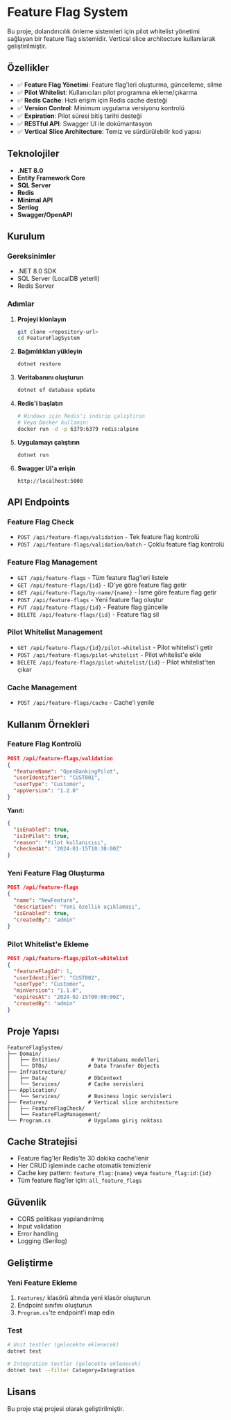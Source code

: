 # Feature Flag System

Bu proje, dolandırıcılık önleme sistemleri için pilot whitelist yönetimi sağlayan bir feature flag sistemidir. Vertical slice architecture kullanılarak geliştirilmiştir.

## Özellikler

- ✅ **Feature Flag Yönetimi**: Feature flag'leri oluşturma, güncelleme, silme
- ✅ **Pilot Whitelist**: Kullanıcıları pilot programına ekleme/çıkarma
- ✅ **Redis Cache**: Hızlı erişim için Redis cache desteği
- ✅ **Version Control**: Minimum uygulama versiyonu kontrolü
- ✅ **Expiration**: Pilot süresi bitiş tarihi desteği
- ✅ **RESTful API**: Swagger UI ile dokümantasyon
- ✅ **Vertical Slice Architecture**: Temiz ve sürdürülebilir kod yapısı

## Teknolojiler

- **.NET 8.0**
- **Entity Framework Core**
- **SQL Server**
- **Redis**
- **Minimal API**
- **Serilog**
- **Swagger/OpenAPI**

## Kurulum

### Gereksinimler

- .NET 8.0 SDK
- SQL Server (LocalDB yeterli)
- Redis Server

### Adımlar

1. **Projeyi klonlayın**
   ```bash
   git clone <repository-url>
   cd FeatureFlagSystem
   ```

2. **Bağımlılıkları yükleyin**
   ```bash
   dotnet restore
   ```

3. **Veritabanını oluşturun**
   ```bash
   dotnet ef database update
   ```

4. **Redis'i başlatın**
   ```bash
   # Windows için Redis'i indirip çalıştırın
   # Veya Docker kullanın:
   docker run -d -p 6379:6379 redis:alpine
   ```

5. **Uygulamayı çalıştırın**
   ```bash
   dotnet run
   ```

6. **Swagger UI'a erişin**
   ```
   http://localhost:5000
   ```

## API Endpoints

### Feature Flag Check
- `POST /api/feature-flags/validation` - Tek feature flag kontrolü
- `POST /api/feature-flags/validation/batch` - Çoklu feature flag kontrolü

### Feature Flag Management
- `GET /api/feature-flags` - Tüm feature flag'leri listele
- `GET /api/feature-flags/{id}` - ID'ye göre feature flag getir
- `GET /api/feature-flags/by-name/{name}` - İsme göre feature flag getir
- `POST /api/feature-flags` - Yeni feature flag oluştur
- `PUT /api/feature-flags/{id}` - Feature flag güncelle
- `DELETE /api/feature-flags/{id}` - Feature flag sil

### Pilot Whitelist Management
- `GET /api/feature-flags/{id}/pilot-whitelist` - Pilot whitelist'i getir
- `POST /api/feature-flags/pilot-whitelist` - Pilot whitelist'e ekle
- `DELETE /api/feature-flags/pilot-whitelist/{id}` - Pilot whitelist'ten çıkar

### Cache Management
- `POST /api/feature-flags/cache` - Cache'i yenile

## Kullanım Örnekleri

### Feature Flag Kontrolü

```json
POST /api/feature-flags/validation
{
  "featureName": "OpenBankingPilot",
  "userIdentifier": "CUST001",
  "userType": "Customer",
  "appVersion": "1.2.0"
}
```

**Yanıt:**
```json
{
  "isEnabled": true,
  "isInPilot": true,
  "reason": "Pilot kullanıcısı",
  "checkedAt": "2024-01-15T10:30:00Z"
}
```

### Yeni Feature Flag Oluşturma

```json
POST /api/feature-flags
{
  "name": "NewFeature",
  "description": "Yeni özellik açıklaması",
  "isEnabled": true,
  "createdBy": "admin"
}
```

### Pilot Whitelist'e Ekleme

```json
POST /api/feature-flags/pilot-whitelist
{
  "featureFlagId": 1,
  "userIdentifier": "CUST002",
  "userType": "Customer",
  "minVersion": "1.1.0",
  "expiresAt": "2024-02-15T00:00:00Z",
  "createdBy": "admin"
}
```

## Proje Yapısı

```
FeatureFlagSystem/
├── Domain/
│   ├── Entities/          # Veritabanı modelleri
│   └── DTOs/             # Data Transfer Objects
├── Infrastructure/
│   ├── Data/             # DbContext
│   └── Services/         # Cache servisleri
├── Application/
│   └── Services/         # Business logic servisleri
├── Features/             # Vertical slice architecture
│   ├── FeatureFlagCheck/
│   └── FeatureFlagManagement/
└── Program.cs            # Uygulama giriş noktası
```

## Cache Stratejisi

- Feature flag'ler Redis'te 30 dakika cache'lenir
- Her CRUD işleminde cache otomatik temizlenir
- Cache key pattern: `feature_flag:{name}` veya `feature_flag:id:{id}`
- Tüm feature flag'ler için: `all_feature_flags`

## Güvenlik

- CORS politikası yapılandırılmış
- Input validation
- Error handling
- Logging (Serilog)

## Geliştirme

### Yeni Feature Ekleme

1. `Features/` klasörü altında yeni klasör oluşturun
2. Endpoint sınıfını oluşturun
3. `Program.cs`'te endpoint'i map edin

### Test

```bash
# Unit testler (gelecekte eklenecek)
dotnet test

# Integration testler (gelecekte eklenecek)
dotnet test --filter Category=Integration
```

## Lisans

Bu proje staj projesi olarak geliştirilmiştir.


